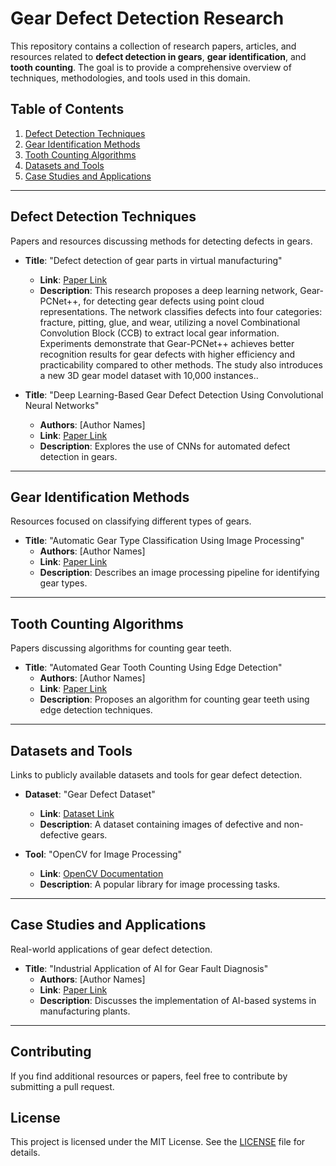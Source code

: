 # Gear Defect Detection Research

This repository contains a collection of research papers, articles, and resources related to **defect detection in gears**, **gear identification**, and **tooth counting**. The goal is to provide a comprehensive overview of techniques, methodologies, and tools used in this domain.

## Table of Contents
1. [Defect Detection Techniques](#defect-detection-techniques)
2. [Gear Identification Methods](#gear-identification-methods)
3. [Tooth Counting Algorithms](#tooth-counting-algorithms)
4. [Datasets and Tools](#datasets-and-tools)
5. [Case Studies and Applications](#case-studies-and-applications)

---

## Defect Detection Techniques
Papers and resources discussing methods for detecting defects in gears.

- **Title**: "Defect detection of gear parts in virtual manufacturing"
  - **Link**: [Paper Link](https://pmc.ncbi.nlm.nih.gov/articles/PMC10060497/#Sec6)
  - **Description**: This research proposes a deep learning network, Gear-PCNet++, for detecting gear defects using point cloud representations. The network classifies defects into four categories: fracture, pitting, glue, and wear, utilizing a novel Combinational Convolution Block (CCB) to extract local gear information. Experiments demonstrate that Gear-PCNet++ achieves better recognition results for gear defects with higher efficiency and practicability compared to other methods. The study also introduces a new 3D gear model dataset with 10,000 instances..

- **Title**: "Deep Learning-Based Gear Defect Detection Using Convolutional Neural Networks"
  - **Authors**: [Author Names]
  - **Link**: [Paper Link](https://example.com)
  - **Description**: Explores the use of CNNs for automated defect detection in gears.

---

## Gear Identification Methods
Resources focused on classifying different types of gears.

- **Title**: "Automatic Gear Type Classification Using Image Processing"
  - **Authors**: [Author Names]
  - **Link**: [Paper Link](https://example.com)
  - **Description**: Describes an image processing pipeline for identifying gear types.

---

## Tooth Counting Algorithms
Papers discussing algorithms for counting gear teeth.

- **Title**: "Automated Gear Tooth Counting Using Edge Detection"
  - **Authors**: [Author Names]
  - **Link**: [Paper Link](https://example.com)
  - **Description**: Proposes an algorithm for counting gear teeth using edge detection techniques.

---

## Datasets and Tools
Links to publicly available datasets and tools for gear defect detection.

- **Dataset**: "Gear Defect Dataset"
  - **Link**: [Dataset Link](https://example.com)
  - **Description**: A dataset containing images of defective and non-defective gears.

- **Tool**: "OpenCV for Image Processing"
  - **Link**: [OpenCV Documentation](https://opencv.org)
  - **Description**: A popular library for image processing tasks.

---

## Case Studies and Applications
Real-world applications of gear defect detection.

- **Title**: "Industrial Application of AI for Gear Fault Diagnosis"
  - **Authors**: [Author Names]
  - **Link**: [Paper Link](https://example.com)
  - **Description**: Discusses the implementation of AI-based systems in manufacturing plants.

---

## Contributing
If you find additional resources or papers, feel free to contribute by submitting a pull request.

## License
This project is licensed under the MIT License. See the [LICENSE](LICENSE) file for details.
